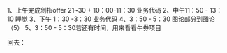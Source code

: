 1、上午完成剑指offer 21~30 + 10：00-11：30 业务代码
2、中午11：50 - 13：10 睡觉
3、下午 1：30 -3：30 业务代码
4、3：50 - 5：30 图论部分到图论（5）
5、3：50 - 5：30若还有时间，用来看看牛券项目

回去：
